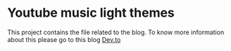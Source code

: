 # Youtube music light themes

This project contains the file related to the blog. To know more information about this please go to this blog [Dev.to](https://dev.to/ysmnikhil/youtube-music-light-themes-4omi)
